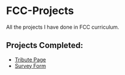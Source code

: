 # FCC-Projects
All the projects I have done in FCC curriculum.
## Projects Completed:
* [Tribute Page](/Tribute-Page)  
* [Survey Form](/Survey-Form/) 
